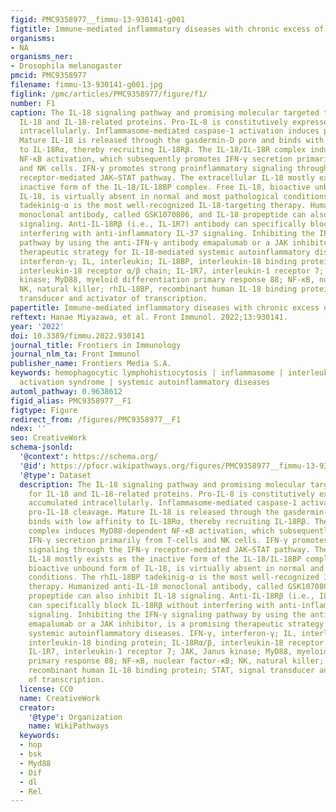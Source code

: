 ```yaml
---
figid: PMC9358977__fimmu-13-930141-g001
figtitle: Immune-mediated inflammatory diseases with chronic excess of serum interleukin-18
organisms:
- NA
organisms_ner:
- Drosophila melanogaster
pmcid: PMC9358977
filename: fimmu-13-930141-g001.jpg
figlink: /pmc/articles/PMC9358977/figure/f1/
number: F1
caption: The IL-18 signaling pathway and promising molecular targeted therapies for
  IL-18 and IL-18-related proteins. Pro-IL-8 is constitutively expressed and accumulated
  intracellularly. Inflammasome-mediated caspase-1 activation induces pro-IL-18 cleavage.
  Mature IL-18 is released through the gasdermin-D pore and binds with low affinity
  to IL-18Rα, thereby recruiting IL-18Rβ. The IL-18/IL-18R complex induces MyD88-dependent
  NF-κB activation, which subsequently promotes IFN-γ secretion primarily from T-cells
  and NK cells. IFN-γ promotes strong proinflammatory signaling through the IFN-γ
  receptor-mediated JAK–STAT pathway. The extracellular IL-18 mostly exists as the
  inactive form of the IL-18/IL-18BP complex. Free IL-18, bioactive unbound form of
  IL-18, is virtually absent in normal and most pathological conditions. The rhIL-18BP
  tadekinig-α is the most well-recognized IL-18-targeting therapy. Humanized anti-IL-18
  monoclonal antibody, called GSK1070806, and IL-18 propeptide can also inhibit IL-18
  signaling. Anti-IL-18Rβ (i.e., IL-1R7) antibody can specifically block IL-18Rβ without
  interfering with anti-inflammatory IL-37 signaling. Inhibiting the IFN-γ signaling
  pathway by using the anti-IFN-γ antibody emapalumab or a JAK inhibitor, is a promising
  therapeutic strategy for IL-18-mediated systemic autoinflammatory diseases. IFN-γ,
  interferon-γ; IL, interleukin; IL-18BP, interleukin-18 binding protein; IL-18Rα/β,
  interleukin-18 receptor α/β chain; IL-1R7, interleukin-1 receptor 7; JAK, Janus
  kinase; MyD88, myeloid differentiation primary response 88; NF-κB, nuclear factor-κB;
  NK, natural killer; rhIL-18BP, recombinant human IL-18 binding protein; STAT, signal
  transducer and activator of transcription.
papertitle: Immune-mediated inflammatory diseases with chronic excess of serum interleukin-18.
reftext: Hanae Miyazawa, et al. Front Immunol. 2022;13:930141.
year: '2022'
doi: 10.3389/fimmu.2022.930141
journal_title: Frontiers in Immunology
journal_nlm_ta: Front Immunol
publisher_name: Frontiers Media S.A.
keywords: hemophagocytic lymphohistiocytosis | inflammasome | interleukin-18 | macrophage
  activation syndrome | systemic autoinflammatory diseases
automl_pathway: 0.9638612
figid_alias: PMC9358977__F1
figtype: Figure
redirect_from: /figures/PMC9358977__F1
ndex: ''
seo: CreativeWork
schema-jsonld:
  '@context': https://schema.org/
  '@id': https://pfocr.wikipathways.org/figures/PMC9358977__fimmu-13-930141-g001.html
  '@type': Dataset
  description: The IL-18 signaling pathway and promising molecular targeted therapies
    for IL-18 and IL-18-related proteins. Pro-IL-8 is constitutively expressed and
    accumulated intracellularly. Inflammasome-mediated caspase-1 activation induces
    pro-IL-18 cleavage. Mature IL-18 is released through the gasdermin-D pore and
    binds with low affinity to IL-18Rα, thereby recruiting IL-18Rβ. The IL-18/IL-18R
    complex induces MyD88-dependent NF-κB activation, which subsequently promotes
    IFN-γ secretion primarily from T-cells and NK cells. IFN-γ promotes strong proinflammatory
    signaling through the IFN-γ receptor-mediated JAK–STAT pathway. The extracellular
    IL-18 mostly exists as the inactive form of the IL-18/IL-18BP complex. Free IL-18,
    bioactive unbound form of IL-18, is virtually absent in normal and most pathological
    conditions. The rhIL-18BP tadekinig-α is the most well-recognized IL-18-targeting
    therapy. Humanized anti-IL-18 monoclonal antibody, called GSK1070806, and IL-18
    propeptide can also inhibit IL-18 signaling. Anti-IL-18Rβ (i.e., IL-1R7) antibody
    can specifically block IL-18Rβ without interfering with anti-inflammatory IL-37
    signaling. Inhibiting the IFN-γ signaling pathway by using the anti-IFN-γ antibody
    emapalumab or a JAK inhibitor, is a promising therapeutic strategy for IL-18-mediated
    systemic autoinflammatory diseases. IFN-γ, interferon-γ; IL, interleukin; IL-18BP,
    interleukin-18 binding protein; IL-18Rα/β, interleukin-18 receptor α/β chain;
    IL-1R7, interleukin-1 receptor 7; JAK, Janus kinase; MyD88, myeloid differentiation
    primary response 88; NF-κB, nuclear factor-κB; NK, natural killer; rhIL-18BP,
    recombinant human IL-18 binding protein; STAT, signal transducer and activator
    of transcription.
  license: CC0
  name: CreativeWork
  creator:
    '@type': Organization
    name: WikiPathways
  keywords:
  - hop
  - bsk
  - Myd88
  - Dif
  - dl
  - Rel
---
```

